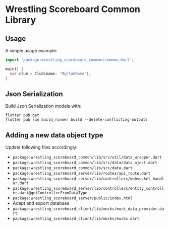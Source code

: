 # Wrestling Scoreboard Common Library

## Usage

A simple usage example:

```dart
import 'package:wrestling_scoreboard_common/common.dart';

main() {
  var club = Club(name: 'MyClubName');
}
```

## Json Serialization

Build Json Serialization models with:
```
flutter pub get
flutter pub run build_runner build --delete-conflicting-outputs
```

## Adding a new data object type

Update following files accordingly:
- `package:wrestling_scoreboard_common/lib/src/util/data_wrapper.dart`
- `package:wrestling_scoreboard_common/lib/src/data/data_oject.dart`
- `package:wrestling_scoreboard_common/lib/src/data.dart`
- `package:wrestling_scoreboard_server/lib/routes/api_route.dart`
- `package:wrestling_scoreboard_server/lib/controllers/websocket_handler.dart`
- `package:wrestling_scoreboard_server/lib/controllers/entity_controller.dart@getControllerFromDataType`
- `package:wrestling_scoreboard_server/public/index.html`
- Adapt and export database
- `package:wrestling_scoreboard_client/lib/mocks/mock_data_provider.dart`
- `package:wrestling_scoreboard_client/lib/mocks/mocks.dart`
